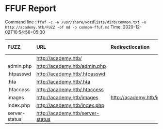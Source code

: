 # FFUF Report

  Command line : `ffuf -c -w /usr/share/wordlists/dirb/common.txt -u http://academy.htb/FUZZ -of md -o common-ffuf.md`
  Time: 2020-12-02T10:54:58&#43;05:30

  | FUZZ | URL | Redirectlocation | Position | Status Code | Content Length | Content Words | Content Lines | ResultFile |
  | :- | :-- | :--------------- | :---- | :------- | :---------- | :------------- | :------------ | :--------- |
  |  | http://academy.htb/ |  | 1 | 200 | 2117 | 890 | 77 |  |
  | admin.php | http://academy.htb/admin.php |  | 290 | 200 | 2633 | 668 | 142 |  |
  | .htpasswd | http://academy.htb/.htpasswd |  | 13 | 403 | 276 | 20 | 10 |  |
  | .hta | http://academy.htb/.hta |  | 11 | 403 | 276 | 20 | 10 |  |
  | .htaccess | http://academy.htb/.htaccess |  | 12 | 403 | 276 | 20 | 10 |  |
  | images | http://academy.htb/images | http://academy.htb/images/ | 1991 | 301 | 311 | 20 | 10 |  |
  | index.php | http://academy.htb/index.php |  | 2021 | 200 | 2117 | 890 | 77 |  |
  | server-status | http://academy.htb/server-status |  | 3588 | 403 | 276 | 20 | 10 |  |
  